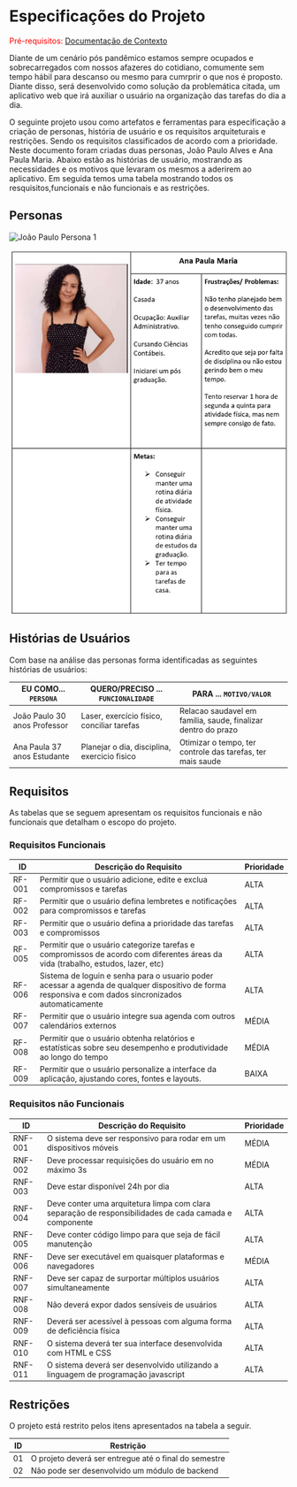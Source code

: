 # Especificações do Projeto

<span style="color:red">Pré-requisitos: <a href="1-Documentação de Contexto.md"> Documentação de Contexto</a></span>

Diante de um cenário pós pandêmico estamos sempre ocupados e sobrecarregados com nossos afazeres do cotidiano, comumente sem tempo hábil para descanso ou mesmo para cumrprir o que nos é proposto. Diante disso, será desenvolvido como solução da problemática citada, um aplicativo web que irá auxiliar o usuário na organização das tarefas do dia a dia.  

O seguinte projeto usou como artefatos e ferramentas para especificação
a criação de personas, história de usuário e os requisitos arquiteturais e restrições. Sendo os requisitos classificados de acordo com a prioridade.
Neste documento foram criadas duas personas, João Paulo Alves e Ana Paula Maria. 
Abaixo estão as histórias de usuário, mostrando as necessidades e os motivos que levaram os mesmos a aderirem ao aplicativo.
Em seguida temos uma tabela mostrando todos os resquisitos,funcionais e não funcionais e as restrições.

## Personas

![João Paulo Persona 1](https://github.com/ICEI-PUC-Minas-PMV-ADS/pmv-ads-2023-1-e1-proj-web-t12-planejamento-diario/blob/main/docs/img/Jo%C3%A3o%20Paulo%20Alves1.png)


![Ana Paula Persona 2](https://github.com/ICEI-PUC-Minas-PMV-ADS/pmv-ads-2023-1-e1-proj-web-t12-planejamento-diario/blob/main/docs/img/Persona%202%20imagem%20ok.png)

## Histórias de Usuários

Com base na análise das personas forma identificadas as seguintes histórias de usuários:

|EU COMO... `PERSONA`        | QUERO/PRECISO ... `FUNCIONALIDADE`         |PARA ... `MOTIVO/VALOR`                                       |
|----------------------------|--------------------------------------------|--------------------------------------------------------------|
|João Paulo 30 anos Professor|Laser, exercício físico, conciliar tarefas  |Relacao saudavel em familia, saude, finalizar dentro do prazo |   |
|Ana Paula 37 anos Estudante |Planejar o dia, disciplina, exercicio fisico|Otimizar o tempo, ter controle das tarefas, ter mais saude    |


## Requisitos

As tabelas que se seguem apresentam os requisitos funcionais e não funcionais que detalham o escopo do projeto.

### Requisitos Funcionais

|ID    | Descrição do Requisito  | Prioridade |
|------|-----------------------------------------|----|
|RF-001| Permitir que o usuário adicione, edite e exclua compromissos e tarefas | ALTA | 
|RF-002| Permitir que o usuário defina lembretes e notificações para compromissos e tarefas | ALTA |
|RF-003| Permitir que o usuário defina a prioridade das tarefas e compromissos | ALTA |
|RF-005| Permitir que o usuário categorize tarefas e compromissos de acordo com diferentes áreas da vida (trabalho, estudos, lazer, etc) | ALTA |
|RF-006| Sistema de loguin e senha para o usuario poder acessar a agenda de qualquer dispositivo de forma responsiva e com dados sincronizados automaticamente | ALTA |
|RF-007| Permitir que o usuário integre sua agenda com outros calendários externos | MÉDIA |
|RF-008| Permitir que o usuário obtenha relatórios e estatísticas sobre seu desempenho e produtividade ao longo do tempo | MÉDIA |
|RF-009| Permitir que o usuário personalize a interface da aplicação, ajustando cores, fontes e layouts. | BAIXA |


### Requisitos não Funcionais

|ID     | Descrição do Requisito  |Prioridade |
|-------|-------------------------|----|
|RNF-001| O sistema deve ser responsivo para rodar em um dispositivos móveis | MÉDIA | 
|RNF-002| Deve processar requisições do usuário em no máximo 3s |  MÉDIA | 
|RNF-003| Deve estar disponível 24h por dia |  ALTA | 
|RNF-004| Deve conter uma arquitetura limpa com clara separação de responsibilidades de cada camada e componente |  ALTA | 
|RNF-005| Deve conter código limpo para que seja de fácil manutenção |  ALTA | 
|RNF-006| Deve ser executável em quaisquer plataformas e navegadores | MÉDIA | 
|RNF-007| Deve ser capaz de surportar múltiplos usuários simultaneamente | ALTA | 
|RNF-008| Não deverá expor dados sensíveis de usuários | ALTA |
|RNF-009| Deverá ser acessível à pessoas com alguma forma de deficiência física | ALTA |
|RNF-010| O sistema deverá ter sua interface desenvolvida com HTML e CSS | ALTA |
|RNF-011| O sistema deverá ser desenvolvido utilizando a linguagem de programação javascript | ALTA |


## Restrições

O projeto está restrito pelos itens apresentados na tabela a seguir.

|ID| Restrição                                             |
|--|-------------------------------------------------------|
|01| O projeto deverá ser entregue até o final do semestre |
|02| Não pode ser desenvolvido um módulo de backend        |


